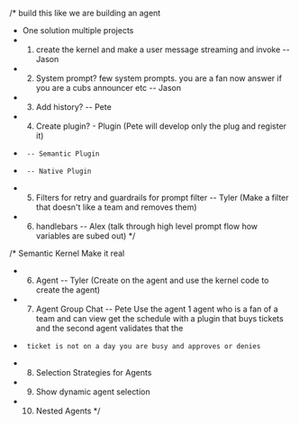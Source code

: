 /* build this like we are building an agent
* One solution multiple projects
* 1. create the kernel and make a user message streaming and invoke -- Jason
* 2. System prompt? few system prompts. you are a fan now answer if you are a cubs announcer etc -- Jason
* 3. Add history? -- Pete
* 4. Create plugin? - Plugin (Pete will develop only the plug and register it)
*      -- Semantic Plugin
*      -- Native Plugin
* 5. Filters for retry and guardrails for prompt filter -- Tyler (Make a filter that doesn't like a team and removes them)
* 6. handlebars -- Alex (talk through high level prompt flow how variables are subed out)
*/
 
 
/* Semantic Kernel Make it real
*  6. Agent -- Tyler (Create on the agent and use the kernel code to create the agent)
*  7. Agent Group Chat -- Pete Use the agent 1 agent who is a fan of a team and can view get the schedule with a plugin that buys tickets and the second agent validates that the 
*      ticket is not on a day you are busy and approves or denies
*  8. Selection Strategies for Agents
*  9. Show dynamic agent selection
*  10. Nested Agents
*/